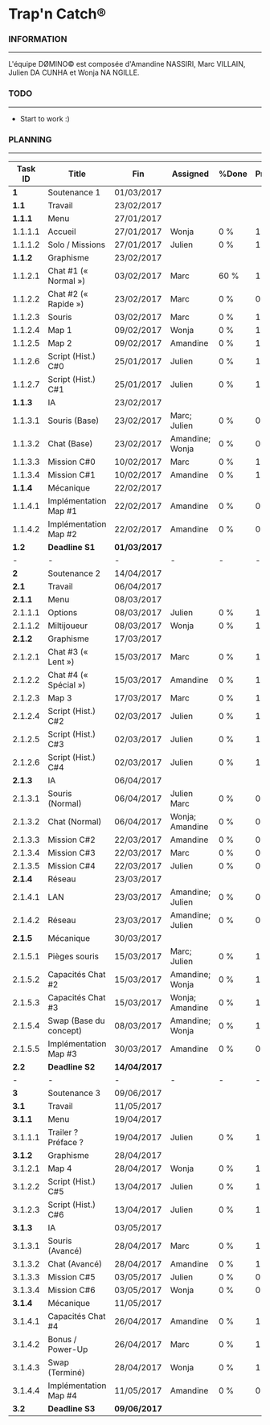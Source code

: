 # Trap'n Catch®
### INFORMATION
---
L'équipe DØMINO© est composée d'Amandine NASSIRI, Marc VILLAIN,  Julien DA CUNHA et Wonja NA NGILLE.
### TODO
---
- Start to work :)
### PLANNING
---
| Task ID | Title | Fin | Assigned | %Done | Priority |
| --- | --- | --- | --- | --- | --- |
| **1** | Soutenance 1 | 01/03/2017 |  |  |  |
| **1.1** | Travail | 23/02/2017 |  |  |  |
| **1.1.1** | Menu | 27/01/2017 |  |  |  |
| 1.1.1.1 | Accueil | 27/01/2017 | Wonja | 0 % | 1 |
| 1.1.1.2 | Solo / Missions | 27/01/2017 | Julien | 0 % | 1 |
| **1.1.2** | Graphisme | 23/02/2017 |  |  |  |
| 1.1.2.1 | Chat #1 (« Normal ») | 03/02/2017 | Marc | 60 % | 1 |
| 1.1.2.2 | Chat #2 (« Rapide ») | 23/02/2017 | Marc | 0 % | 0 |
| 1.1.2.3 | Souris | 03/02/2017 | Marc | 0 % | 1 |
| 1.1.2.4 | Map 1 | 09/02/2017 | Wonja | 0 % | 1 |
| 1.1.2.5 | Map 2 | 09/02/2017 | Amandine | 0 % | 1 |
| 1.1.2.6 | Script (Hist.) C#0 | 25/01/2017 | Julien | 0 % | 1 |
| 1.1.2.7 | Script (Hist.) C#1 | 25/01/2017 | Julien | 0 % | 1 |
| **1.1.3** | IA | 23/02/2017 |  |  |  |
| 1.1.3.1 | Souris (Base) | 23/02/2017 | Marc; Julien | 0 % | 0 |
| 1.1.3.2 | Chat (Base) | 23/02/2017 | Amandine; Wonja | 0 % | 0 |
| 1.1.3.3 | Mission C#0 | 10/02/2017 | Marc | 0 % | 1 |
| 1.1.3.4 | Mission C#1 | 10/02/2017 | Amandine | 0 % | 1 |
| **1.1.4** | Mécanique | 22/02/2017 |  |  |  |
| 1.1.4.1 | Implémentation Map #1 | 22/02/2017 | Amandine | 0 % | 0 |
| 1.1.4.2 | Implémentation Map #2 | 22/02/2017 | Amandine | 0 % | 0 |
| **1.2** | **Deadline S1** | **01/03/2017** |  |  |  |
| - | - | - | - | - | - |
| **2** | Soutenance 2 | 14/04/2017 |  |  |  |
| **2.1** | Travail | 06/04/2017 |  |  |  |
| **2.1.1** | Menu | 08/03/2017 |  |  |  |
| 2.1.1.1 | Options | 08/03/2017 | Julien | 0 % | 1 |
| 2.1.1.2 | Miltijoueur | 08/03/2017 | Wonja | 0 % | 1 |
| **2.1.2** | Graphisme | 17/03/2017 |  |  |  |
| 2.1.2.1 | Chat #3 (« Lent ») | 15/03/2017 | Marc | 0 % | 1 |
| 2.1.2.2 | Chat #4 (« Spécial ») | 15/03/2017 | Amandine | 0 % | 1 |
| 2.1.2.3 | Map 3 | 17/03/2017 | Marc | 0 % | 1 |
| 2.1.2.4 | Script (Hist.) C#2 | 02/03/2017 | Julien | 0 % | 1 |
| 2.1.2.5 | Script (Hist.) C#3 | 02/03/2017 | Julien | 0 % | 1 |
| 2.1.2.6 | Script (Hist.) C#4 | 02/03/2017 | Julien | 0 % | 1 |
| **2.1.3** | IA | 06/04/2017 |  |  |  |
| 2.1.3.1 | Souris (Normal) | 06/04/2017 | Julien Marc | 0 % | 0 |
| 2.1.3.2 | Chat (Normal) | 06/04/2017 | Wonja; Amandine | 0 % | 0 |
| 2.1.3.3 | Mission C#2 | 22/03/2017 | Amandine | 0 % | 0 |
| 2.1.3.4 | Mission C#3 | 22/03/2017 | Marc | 0 % | 0 |
| 2.1.3.5 | Mission C#4 | 22/03/2017 | Julien | 0 % | 0 |
| **2.1.4** | Réseau | 23/03/2017 |  |  |  |
| 2.1.4.1 | LAN | 23/03/2017 | Amandine; Julien | 0 % | 0 |
| 2.1.4.2 | Réseau | 23/03/2017 | Amandine; Julien | 0 % | 0 |
| **2.1.5** | Mécanique | 30/03/2017 |  |  |  |
| 2.1.5.1 | Pièges souris | 15/03/2017 | Marc; Julien | 0 % | 1 |
| 2.1.5.2 | Capacités Chat #2 | 15/03/2017 | Amandine; Wonja | 0 % | 1 |
| 2.1.5.3 | Capacités Chat #3 | 15/03/2017 | Wonja; Amandine | 0 % | 1 |
| 2.1.5.4 | Swap (Base du concept) | 08/03/2017 | Amandine; Wonja | 0 % | 1 |
| 2.1.5.5 | Implémentation Map #3 | 30/03/2017 | Amandine | 0 % | 0 |
| **2.2** | **Deadline S2** | **14/04/2017** |  |  |  |
| - | - | - | - | - | - |
| **3** | Soutenance 3 | 09/06/2017 |  |  |  |
| **3.1** | Travail | 11/05/2017 |  |  |  |
| **3.1.1** | Menu | 19/04/2017 |  |  |  |
| 3.1.1.1 | Trailer ? Préface ? | 19/04/2017 | Julien | 0 % | 1 |
| **3.1.2** | Graphisme | 28/04/2017 |  |  |  |
| 3.1.2.1 | Map 4 | 28/04/2017 | Wonja | 0 % | 1 |
| 3.1.2.2 | Script (Hist.) C#5 | 13/04/2017 | Julien | 0 % | 1 |
| 3.1.2.3 | Script (Hist.) C#6 | 13/04/2017 | Julien | 0 % | 1 |
| **3.1.3** | IA | 03/05/2017 |  |  |  |
| 3.1.3.1 | Souris (Avancé) | 28/04/2017 | Marc | 0 % | 1 |
| 3.1.3.2 | Chat (Avancé) | 28/04/2017 | Amandine | 0 % | 1 |
| 3.1.3.3 | Mission C#5 | 03/05/2017 | Julien | 0 % | 0 |
| 3.1.3.4 | Mission C#6 | 03/05/2017 | Wonja | 0 % | 0 |
| **3.1.4** | Mécanique | 11/05/2017 |  |  |  |
| 3.1.4.1 | Capacités Chat #4 | 26/04/2017 | Amandine | 0 % | 1 |
| 3.1.4.2 | Bonus / Power-Up | 26/04/2017 | Marc | 0 % | 1 |
| 3.1.4.3 | Swap (Terminé) | 28/04/2017 | Wonja | 0 % | 1 |
| 3.1.4.4 | Implémentation Map #4 | 11/05/2017 | Amandine | 0 % | 0 |
| **3.2** | **Deadline S3** | **09/06/2017** |  |  |  |
